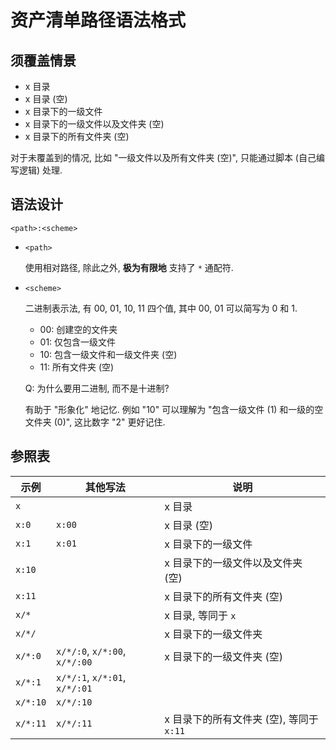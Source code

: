 # 资产清单路径语法格式

## 须覆盖情景

- x 目录
- x 目录 (空)
- x 目录下的一级文件
- x 目录下的一级文件以及文件夹 (空)
- x 目录下的所有文件夹 (空)

对于未覆盖到的情况, 比如 "一级文件以及所有文件夹 (空)", 只能通过脚本 (自己编写逻辑) 处理.

## 语法设计

`<path>:<scheme>`

- `<path>`

  使用相对路径, 除此之外, **极为有限地** 支持了 `*` 通配符.

- `<scheme>`

  二进制表示法, 有 00, 01, 10, 11 四个值, 其中 00, 01 可以简写为 0 和 1.

  - 00: 创建空的文件夹
  - 01: 仅包含一级文件
  - 10: 包含一级文件和一级文件夹 (空)
  - 11: 所有文件夹 (空)

  Q: 为什么要用二进制, 而不是十进制?

  有助于 "形象化" 地记忆. 例如 "10" 可以理解为 "包含一级文件 (1) 和一级的空文件夹 (0)", 这比数字 "2" 更好记住.

## 参照表

| 示例     | 其他写法                      | 说明                                     |
| -------- | ----------------------------- | ---------------------------------------- |
| `x`      |                               | x 目录                                   |
| `x:0`    | `x:00`                        | x 目录 (空)                              |
| `x:1`    | `x:01`                        | x 目录下的一级文件                       |
| `x:10`   |                               | x 目录下的一级文件以及文件夹 (空)        |
| `x:11`   |                               | x 目录下的所有文件夹 (空)                |
| `x/*`    |                               | x 目录, 等同于 `x`                       |
| `x/*/`   |                               | x 目录下的一级文件夹                     |
| `x/*:0`  | `x/*/:0`, `x/*:00`, `x/*/:00` | x 目录下的一级文件夹 (空)                |
| `x/*:1`  | `x/*/:1`, `x/*:01`, `x/*/:01` |                                          |
| `x/*:10` | `x/*/:10`                     |                                          |
| `x/*:11` | `x/*/:11`                     | x 目录下的所有文件夹 (空), 等同于 `x:11` |


